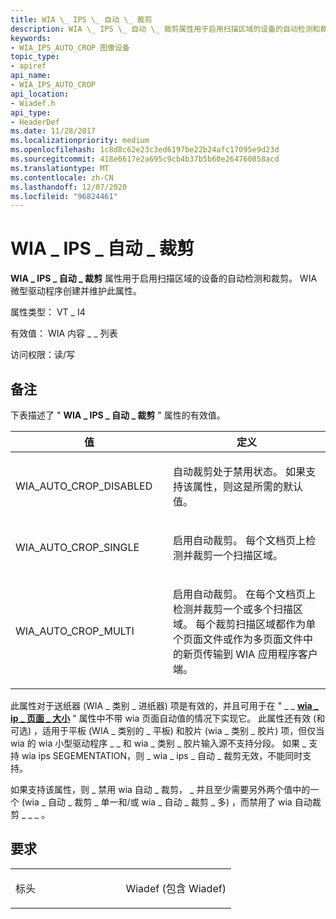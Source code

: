 ```yaml
---
title: WIA \_ IPS \_ 自动 \_ 裁剪
description: WIA \_ IPS \_ 自动 \_ 裁剪属性用于启用扫描区域的设备的自动检测和裁剪。 WIA 微型驱动程序创建并维护此属性。
keywords:
- WIA_IPS_AUTO_CROP 图像设备
topic_type:
- apiref
api_name:
- WIA_IPS_AUTO_CROP
api_location:
- Wiadef.h
api_type:
- HeaderDef
ms.date: 11/28/2017
ms.localizationpriority: medium
ms.openlocfilehash: 1c8d8c62e23c3ed6197be22b24afc17095e9d23d
ms.sourcegitcommit: 418e6617e2a695c9cb4b37b5b60e264760858acd
ms.translationtype: MT
ms.contentlocale: zh-CN
ms.lasthandoff: 12/07/2020
ms.locfileid: "96824461"
---
```

# <a name="wia_ips_auto_crop"></a>WIA \_ IPS \_ 自动 \_ 裁剪


**WIA \_ IPS \_ 自动 \_ 裁剪** 属性用于启用扫描区域的设备的自动检测和裁剪。 WIA 微型驱动程序创建并维护此属性。




属性类型： VT \_ I4

有效值： WIA 内容 \_ \_ 列表

访问权限：读/写

<a name="remarks"></a>备注
-------

下表描述了 " **WIA \_ IPS \_ 自动 \_ 裁剪** " 属性的有效值。

<table>
<colgroup>
<col width="50%" />
<col width="50%" />
</colgroup>
<thead>
<tr class="header">
<th>值</th>
<th>定义</th>
</tr>
</thead>
<tbody>
<tr class="odd">
<td><p>WIA_AUTO_CROP_DISABLED</p></td>
<td><p>自动裁剪处于禁用状态。 如果支持该属性，则这是所需的默认值。</p></td>
</tr>
<tr class="even">
<td><p>WIA_AUTO_CROP_SINGLE</p></td>
<td><p>启用自动裁剪。 每个文档页上检测并裁剪一个扫描区域。</p></td>
</tr>
<tr class="odd">
<td><p>WIA_AUTO_CROP_MULTI</p></td>
<td><p>启用自动裁剪。 在每个文档页上检测并裁剪一个或多个扫描区域。 每个裁剪扫描区域都作为单个页面文件或作为多页面文件中的新页传输到 WIA 应用程序客户端。</p></td>
</tr>
</tbody>
</table>

 

此属性对于送纸器 (WIA \_ 类别 \_ 进纸器) 项是有效的，并且可用于在 " \_ \_ [**wia \_ ip \_ 页面 \_ 大小**](wia-ips-page-size.md) " 属性中不带 wia 页面自动值的情况下实现它。 此属性还有效 (和可选) ，适用于平板 (WIA \_ 类别的 \_ 平板) 和胶片 (wia \_ 类别 \_ 胶片) 项，但仅当 wia 的 wia 小型驱动程序 \_ \_ 和 wia \_ 类别 \_ 胶片输入源不支持分段。 如果 \_ 支持 wia ips SEGEMENTATION，则 \_ wia \_ ips \_ 自动 \_ 裁剪无效，不能同时支持。

如果支持该属性，则 \_ 禁用 wia 自动 \_ 裁剪， \_ 并且至少需要另外两个值中的一个 (wia \_ 自动 \_ 裁剪 \_ 单一和/或 wia \_ 自动 \_ 裁剪 \_ 多) ，而禁用了 wia 自动裁剪 \_ \_ \_ 。

<a name="requirements"></a>要求
------------

<table>
<colgroup>
<col width="50%" />
<col width="50%" />
</colgroup>
<tbody>
<tr class="odd">
<td><p>标头</p></td>
<td>Wiadef (包含 Wiadef) </td>
</tr>
</tbody>
</table>

 

 





